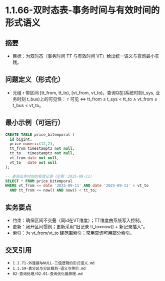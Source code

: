 ﻿# 1.1.66-双时态表-事务时间与有效时间的形式语义

## 摘要

- 目标：为双时态（事务时间 TT 与有效时间 VT）给出统一语义与查询最小实践。

## 问题定义（形式化）

- 元组 r 带区间 [tt_from, tt_to), [vt_from, vt_to)。查询Q在(系统时刻t_sys, 业务时刻 t_bus)上的可见性：
  r 可见 ⇔ tt_from ≤ t_sys < tt_to ∧ vt_from ≤ t_bus < vt_to。

## 最小示例（可运行）

```sql
CREATE TABLE price_bitemporal (
  id bigint,
  price numeric(12,2),
  tt_from timestamptz not null,
  tt_to   timestamptz not null,
  vt_from date not null,
  vt_to   date not null
);

-- 查询业务时刻的有效记录（示例：2025-09-11）
SELECT * FROM price_bitemporal
WHERE vt_from <= date '2025-09-11' AND date '2025-09-11' < vt_to
  AND tt_from <= now() AND now() < tt_to;
```

## 实务要点

- 约束：确保区间不交叠（同id在VT维度）；TT维度由系统写入控制。
- 更新：闭开区间惯例；更新采用“旧记录 tt_to=now() + 新记录插入”。
- 索引：为 vt_from/vt_to 建范围索引；常用查询可用部分索引。

## 交叉引用

- `1.1.71-外连接与NULL-三值逻辑的形式语义.md`
- `1.1.59-表分区与分区裁剪-语义与等价.md`
- `02-查询处理/02.01-查询优化器原理.md`
